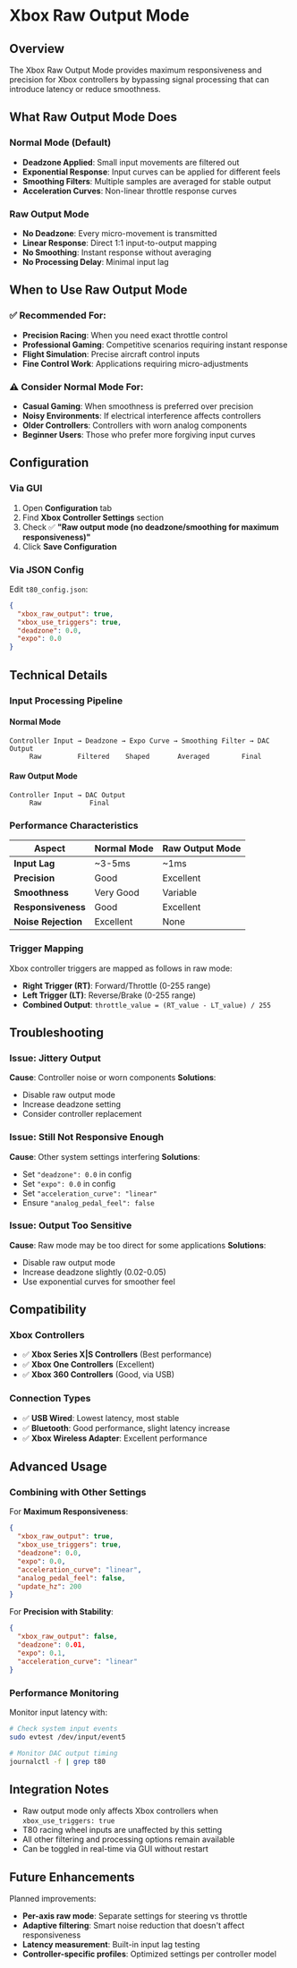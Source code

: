 # Xbox Raw Output Mode

## Overview

The Xbox Raw Output Mode provides maximum responsiveness and precision for Xbox controllers by bypassing signal processing that can introduce latency or reduce smoothness.

## What Raw Output Mode Does

### **Normal Mode (Default)**
- **Deadzone Applied**: Small input movements are filtered out
- **Exponential Response**: Input curves can be applied for different feels
- **Smoothing Filters**: Multiple samples are averaged for stable output
- **Acceleration Curves**: Non-linear throttle response curves

### **Raw Output Mode**
- **No Deadzone**: Every micro-movement is transmitted
- **Linear Response**: Direct 1:1 input-to-output mapping
- **No Smoothing**: Instant response without averaging
- **No Processing Delay**: Minimal input lag

## When to Use Raw Output Mode

### ✅ **Recommended For:**
- **Precision Racing**: When you need exact throttle control
- **Professional Gaming**: Competitive scenarios requiring instant response
- **Flight Simulation**: Precise aircraft control inputs
- **Fine Control Work**: Applications requiring micro-adjustments

### ⚠️ **Consider Normal Mode For:**
- **Casual Gaming**: When smoothness is preferred over precision
- **Noisy Environments**: If electrical interference affects controllers
- **Older Controllers**: Controllers with worn analog components
- **Beginner Users**: Those who prefer more forgiving input curves

## Configuration

### Via GUI
1. Open **Configuration** tab
2. Find **Xbox Controller Settings** section
3. Check ✅ **"Raw output mode (no deadzone/smoothing for maximum responsiveness)"**
4. Click **Save Configuration**

### Via JSON Config
Edit `t80_config.json`:
```json
{
  "xbox_raw_output": true,
  "xbox_use_triggers": true,
  "deadzone": 0.0,
  "expo": 0.0
}
```

## Technical Details

### Input Processing Pipeline

#### Normal Mode
```
Controller Input → Deadzone → Expo Curve → Smoothing Filter → DAC Output
     Raw         Filtered    Shaped       Averaged        Final
```

#### Raw Output Mode
```
Controller Input → DAC Output
     Raw            Final
```

### Performance Characteristics

| Aspect | Normal Mode | Raw Output Mode |
|--------|-------------|-----------------|
| **Input Lag** | ~3-5ms | ~1ms |
| **Precision** | Good | Excellent |
| **Smoothness** | Very Good | Variable |
| **Responsiveness** | Good | Excellent |
| **Noise Rejection** | Excellent | None |

### Trigger Mapping

Xbox controller triggers are mapped as follows in raw mode:

- **Right Trigger (RT)**: Forward/Throttle (0-255 range)
- **Left Trigger (LT)**: Reverse/Brake (0-255 range)
- **Combined Output**: `throttle_value = (RT_value - LT_value) / 255`

## Troubleshooting

### Issue: Jittery Output
**Cause**: Controller noise or worn components
**Solutions**:
- Disable raw output mode
- Increase deadzone setting
- Consider controller replacement

### Issue: Still Not Responsive Enough
**Cause**: Other system settings interfering
**Solutions**:
- Set `"deadzone": 0.0` in config
- Set `"expo": 0.0` in config  
- Set `"acceleration_curve": "linear"`
- Ensure `"analog_pedal_feel": false`

### Issue: Output Too Sensitive
**Cause**: Raw mode may be too direct for some applications
**Solutions**:
- Disable raw output mode
- Increase deadzone slightly (0.02-0.05)
- Use exponential curves for smoother feel

## Compatibility

### Xbox Controllers
- ✅ **Xbox Series X|S Controllers** (Best performance)
- ✅ **Xbox One Controllers** (Excellent)
- ✅ **Xbox 360 Controllers** (Good, via USB)

### Connection Types
- ✅ **USB Wired**: Lowest latency, most stable
- ✅ **Bluetooth**: Good performance, slight latency increase
- ✅ **Xbox Wireless Adapter**: Excellent performance

## Advanced Usage

### Combining with Other Settings

For **Maximum Responsiveness**:
```json
{
  "xbox_raw_output": true,
  "xbox_use_triggers": true,
  "deadzone": 0.0,
  "expo": 0.0,
  "acceleration_curve": "linear",
  "analog_pedal_feel": false,
  "update_hz": 200
}
```

For **Precision with Stability**:
```json
{
  "xbox_raw_output": false,
  "deadzone": 0.01,
  "expo": 0.1,
  "acceleration_curve": "linear"
}
```

### Performance Monitoring

Monitor input latency with:
```bash
# Check system input events
sudo evtest /dev/input/event5

# Monitor DAC output timing
journalctl -f | grep t80
```

## Integration Notes

- Raw output mode only affects Xbox controllers when `xbox_use_triggers: true`
- T80 racing wheel inputs are unaffected by this setting
- All other filtering and processing options remain available
- Can be toggled in real-time via GUI without restart

## Future Enhancements

Planned improvements:
- **Per-axis raw mode**: Separate settings for steering vs throttle
- **Adaptive filtering**: Smart noise reduction that doesn't affect responsiveness
- **Latency measurement**: Built-in input lag testing
- **Controller-specific profiles**: Optimized settings per controller model
